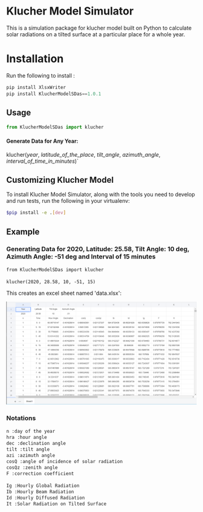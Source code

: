 # Klucher Model Simulator

This is a simulation package for klucher model built on Python to calculate solar radiations on a tilted surface at a particular place for a whole year.

# Installation

Run the following  to install :

```python
pip install XlsxWriter
pip install KlucherModelSDas==1.0.1
```

## Usage

```python
from KlucherModelSDas import klucher
```

#### Generate Data for Any Year:

klucher(*year*, *latitude_of_the_place*, *tilt_angle*, *azimuth_angle*, *interval_of_time_in_minutes*)`



## Customizing Klucher Model

To install Klucher Model Simulator, along with the tools you need to develop and run tests, run the following in your virtualenv:

```bash
$pip install -e .[dev]
```

## Example

### Generating Data for 2020, Latitude: 25.58, Tilt Angle: 10 deg, Azimuth Angle: -51 deg and Interval of 15 minutes

```
from KlucherModelSDas import klucher

klucher(2020, 28.58, 10, -51, 15)
```

This creates an excel sheet named 'data.xlsx':

![](image/README/1611088978209.png)

### Notations

```
n :day of the year
hra :hour angle
dec :declination angle
tilt :tilt angle
azi :azimuth angle
cosQ :angle of incidence of solar radiation
cosQz :zenith angle
F :correction coefficient
  
Ig :Hourly Global Radiation
Ib :Hourly Beam Radiation
Id :Hourly Diffused Radiation
It :Solar Radiation on Tilted Surface
```
